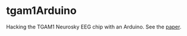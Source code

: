 # tgam1Arduino
Hacking the TGAM1 Neurosky EEG chip with an Arduino. See the [paper](./Hacking_the_TGAM1_EEG_for_cheap.pdf).
